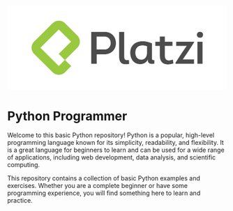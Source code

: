 
![platzi](./images/logo.jpg)

# Python Programmer

Welcome to this basic Python repository! Python is a popular, high-level programming language known for its simplicity, readability, and flexibility. It is a great language for beginners to learn and can be used for a wide range of applications, including web development, data analysis, and scientific computing.

This repository contains a collection of basic Python examples and exercises. Whether you are a complete beginner or have some programming experience, you will find something here to learn and practice.